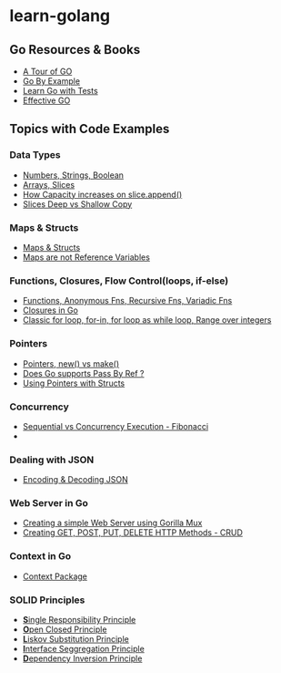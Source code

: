 # learn-golang

## Go Resources & Books

- [A Tour of GO][def8]
- [Go By Example][def9]
- [Learn Go with Tests][def10]
- [Effective GO][def11]

## Topics with Code Examples

### Data Types

- [Numbers, Strings, Boolean][def3]
- [Arrays, Slices][def16]
- [How Capacity increases on slice.append()][def16]
- [Slices Deep vs Shallow Copy][def17]

### Maps & Structs

- [Maps & Structs][def19]
- [Maps are not Reference Variables][def18]

### Functions, Closures, Flow Control(loops, if-else)

- [Functions, Anonymous Fns, Recursive Fns, Variadic Fns][def2]
- [Closures in Go][def]
- [Classic for loop, for-in, for loop as while loop, Range over integers][def15]

### Pointers

- [Pointers, new() vs make()][def12]
- [Does Go supports Pass By Ref ?][def14]
- [Using Pointers with Structs][def13]

### Concurrency

- [Sequential vs Concurrency Execution - Fibonacci][def4]
-

### Dealing with JSON

- [Encoding & Decoding JSON][def5]

### Web Server in Go

- [Creating a simple Web Server using Gorilla Mux][def6]
- [Creating GET, POST, PUT, DELETE HTTP Methods - CRUD][def7]

### Context in Go

- [Context Package](basics/12Context/)

### SOLID Principles

- [**S**ingle Responsibility Principle](SOLID-Principles)
- [**O**pen Closed Principle](SOLID-Principles)
- [**L**iskov Substitution Principle](SOLID-Principles)
- [**I**nterface Seggregation Principle](SOLID-Principles)
- [**D**ependency Inversion Principle](SOLID-Principles)

[def]: basics/03Closures
[def2]: basics/01FunctionsAndFlowControl/functions.go
[def3]: basics/00DataTypes/datatypes.go
[def4]: basics/10Concurrency/04ConcurrencyParallelism/con_vs_parallel.go
[def5]: advanced/00-json/json.go
[def6]: advanced/01-simple-web-server/web_server.go
[def7]: advanced/02-go-mux-pro
[def8]: https://go.dev/tour/welcome/1
[def9]: https://gobyexample.com
[def10]: https://quii.gitbook.io/learn-go-with-tests
[def11]: https://go.dev/doc/effective_go
[def12]: basics/08Pointers/pointers.go
[def13]: basics/08Pointers/pointers_with_struct.go
[def14]: basics/08Pointers/pass_by_val_vs_ref.go
[def15]: basics/01FunctionsAndFlowControl/flow_control.go
[def16]: basics/04ArraysAndSlices/arrays_slices.go
[def17]: basics/04ArraysAndSlices/slices_deep_copy_shallow_copy.go
[def18]: basics/05StructsAndMaps/maps_are_not_ref_variables.go
[def19]: basics/05StructsAndMaps/structs_maps.go
